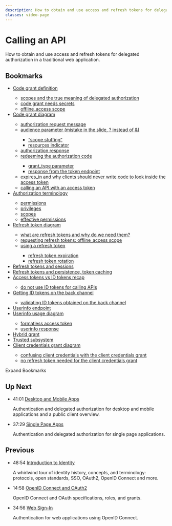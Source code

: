 ```yaml
---
description: How to obtain and use access and refresh tokens for delegated authorization in a traditional web application.
classes: video-page
---
```

# Calling an API

How to obtain and use access and refresh tokens for delegated authorization in a traditional web application.

<div class="video-wrapper" data-video="yw6hmdhnft" data-padding="100% 0 0"></div>

## Bookmarks

<div class="video-transcript video-bookmarks">
  <ul>
    <li><a href="#wistia_yw6hmdhnft?time=28">Code grant definition</a></li>
    <ul>
      <li><a href="#wistia_yw6hmdhnft?time=103">scopes and the true meaning of delegated authorization</a></li>
      <li><a href="#wistia_yw6hmdhnft?time=190">code grant needs secrets</a></li>
      <li><a href="#wistia_yw6hmdhnft?time=224">offline_access scope</a></li>
    </ul>
    <li><a href="#wistia_yw6hmdhnft?time=314">Code grant diagram</a></li>
    <ul>
      <li><a href="#wistia_yw6hmdhnft?time=402">authorization request message</a></li>
      <li><a href="#wistia_yw6hmdhnft?time=562">audience parameter (mistake in the slide, ? instead of &)</a></li>
      <ul>
        <li><a href="#wistia_yw6hmdhnft?time=638">“scope stuffing”</a></li>
        <li><a href="#wistia_yw6hmdhnft?time=685">resources indicator</a></li>
      </ul>
      <li><a href="#wistia_yw6hmdhnft?time=712">authorization response</a></li>
      <li><a href="#wistia_yw6hmdhnft?time=772">redeeming the authorization code</a></li>
      <ul>
        <li><a href="#wistia_yw6hmdhnft?time=819">grant_type parameter</a></li>
        <li><a href="#wistia_yw6hmdhnft?time=918">response from the token endpoint</a></li>
      </ul>
      <li><a href="#wistia_yw6hmdhnft?time=946">expires_in and why clients should never write code to look inside the access token</a></li>
      <li><a href="#wistia_yw6hmdhnft?time=1054">calling an API with an access token</a></li>
    </ul>
    <li><a href="#wistia_yw6hmdhnft?time=1167">Authorization terminology</a></li>
    <ul>
      <li><a href="#wistia_yw6hmdhnft?time=1205">permissions</a></li>
      <li><a href="#wistia_yw6hmdhnft?time=1241">privileges</a></li>
      <li><a href="#wistia_yw6hmdhnft?time=1268">scopes</a></li>
      <li><a href="#wistia_yw6hmdhnft?time=1300">effective permissions</a></li>
    </ul>
    <li><a href="#wistia_yw6hmdhnft?time=1462">Refresh token diagram</a></li>
    <ul>
      <li><a href="#wistia_yw6hmdhnft?time=1477">what are refresh tokens and why do we need them?</a></li>
      <li><a href="#wistia_yw6hmdhnft?time=1553">requesting refresh tokens: offline_access scope</a></li>
      <li><a href="#wistia_yw6hmdhnft?time=1623">using a refresh token</a></li>
      <ul>
        <li><a href="#wistia_yw6hmdhnft?time=1759">refresh token expiration</a></li>
        <li><a href="#wistia_yw6hmdhnft?time=1798">refresh token rotation</a></li>
      </ul>
    </ul>
    <li><a href="#wistia_yw6hmdhnft?time=1875">Refresh tokens and sessions</a></li>
    <li><a href="#wistia_yw6hmdhnft?time=1927">Refresh tokens and persistence, token caching</a></li>
    <li><a href="#wistia_yw6hmdhnft?time=2008">Access tokens vs ID tokens recap</a></li>
    <ul>
      <li><a href="#wistia_yw6hmdhnft?time=2126">do not use ID tokens for calling APIs</a></li>
    </ul>
    <li><a href="#wistia_yw6hmdhnft?time=2270">Getting ID tokens on the back channel</a></li>
    <ul>
      <li><a href="#wistia_yw6hmdhnft?time=2333">validating ID tokens obtained on the back channel</a></li>
    </ul>
    <li><a href="#wistia_yw6hmdhnft?time=2410">Userinfo endpoint</a></li>
    <li><a href="#wistia_yw6hmdhnft?time=2556">Userinfo usage diagram</a></li>
    <ul>
      <li><a href="#wistia_yw6hmdhnft?time=2586">formatless access token</a></li>
      <li><a href="#wistia_yw6hmdhnft?time=2675">userinfo response</a></li>
    </ul>
    <li><a href="#wistia_yw6hmdhnft?time=2697">Hybrid grant</a></li>
    <li><a href="#wistia_yw6hmdhnft?time=2766">Trusted subsystem</a></li>
    <li><a href="#wistia_yw6hmdhnft?time=2940">Client credentials grant diagram</a></li>
    <ul>
      <li><a href="#wistia_yw6hmdhnft?time=3042">confusing client credentials with the client credentials grant</a></li>
      <li><a href="#wistia_yw6hmdhnft?time=3093">no refresh token needed for the client credentials grant</a></li>
    </ul>
  </ul>
</div>

<div class="video-transcript-expand" onClick="(function() {
  $('.video-transcript').toggleClass('expanded');
  $('.video-transcript-expand i').attr('class', $('.video-transcript').hasClass('expanded') ? 'icon-budicon-462' : 'icon-budicon-460');
})()">Expand Bookmarks <i class="icon-budicon-460"></i></div>

## Up Next

<ul class="up-next">
  <li>
    <span class="video-time"><i class="icon icon-budicon-494"></i>41:01</span>
    <i class="video-icon icon icon-budicon-676"></i>
    <a href="/learn-identity/05-desktop-and-mobile-apps">Desktop and Mobile Apps</a>
    <p>Authentication and delegated authorization for desktop and mobile applications and a public client overview.</p>
  </li>

  <li>
    <span class="video-time"><i class="icon icon-budicon-494"></i>37:29</span>
    <i class="video-icon icon icon-budicon-676"></i>
    <a href="/learn-identity/06-single-page-apps">Single Page Apps</a>
    <p>Authentication and delegated authorization for single page applications.</p>
  </li>
</ul>

## Previous

<ul class="up-next">
  <li>
    <span class="video-time"><i class="icon icon-budicon-494"></i>48:54</span>
    <i class="video-icon icon icon-budicon-676"></i>
    <a href="/learn-identity/01-introduction-to-identity">Introduction to Identity</a>
    <p>A whirlwind tour of identity history, concepts, and terminology: protocols, open standards, SSO, OAuth2, OpenID Connect and more.</p>
  </li>

  <li>
    <span class="video-time"><i class="icon icon-budicon-494"></i>14:58</span>
    <i class="video-icon icon icon-budicon-676"></i>
    <a href="/learn-identity/02-oidc-and-oauth">OpenID Connect and OAuth2</a>
    <p>OpenID Connect and OAuth specifications, roles, and grants.</p>
  </li>

  <li>
    <span class="video-time"><i class="icon icon-budicon-494"></i>34:56</span>
    <i class="video-icon icon icon-budicon-676"></i>
    <a href="/learn-identity/03-web-sign-in">Web Sign-In</a>
    <p>Authentication for web applications using OpenID Connect.</p>
  </li>
</ul>
